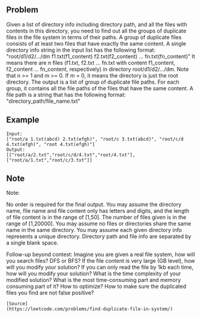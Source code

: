 
## Problem

Given a list of directory info including directory path, and all the files with contents in this directory, 
you need to find out all the groups of duplicate files in the file system in terms of their paths.
A group of duplicate files consists of at least two files that have exactly the same content.
A single directory info string in the input list has the following format:
"root/d1/d2/.../dm f1.txt(f1_content) f2.txt(f2_content) ... fn.txt(fn_content)"
It means there are n files (f1.txt, f2.txt ... fn.txt with content f1_content, f2_content ... fn_content, respectively)
in directory root/d1/d2/.../dm. Note that n >= 1 and m >= 0. If m = 0, it means the directory is just the root directory.
The output is a list of group of duplicate file paths. For each group, 
it contains all the file paths of the files that have the same content. A file path is a string that has the following format:
"directory_path/file_name.txt"

 


## Example

```
Input:
["root/a 1.txt(abcd) 2.txt(efgh)", "root/c 3.txt(abcd)", "root/c/d 4.txt(efgh)", "root 4.txt(efgh)"]
Output:  
[["root/a/2.txt","root/c/d/4.txt","root/4.txt"],["root/a/1.txt","root/c/3.txt"]]
```
## Note

Note:

No order is required for the final output.
You may assume the directory name, file name and file content only has letters and digits, and the length of file content is in the range of [1,50].
The number of files given is in the range of [1,20000].
You may assume no files or directories share the same name in the same directory.
You may assume each given directory info represents a unique directory. Directory path and file info are separated by a single blank space.
 

Follow-up beyond contest:
Imagine you are given a real file system, how will you search files? DFS or BFS?
If the file content is very large (GB level), how will you modify your solution?
If you can only read the file by 1kb each time, how will you modify your solution?
What is the time complexity of your modified solution? What is the most time-consuming part and memory consuming part of it? How to optimize?
How to make sure the duplicated files you find are not false positive?
```
[Source]
(https://leetcode.com/problems/find-duplicate-file-in-system/)
